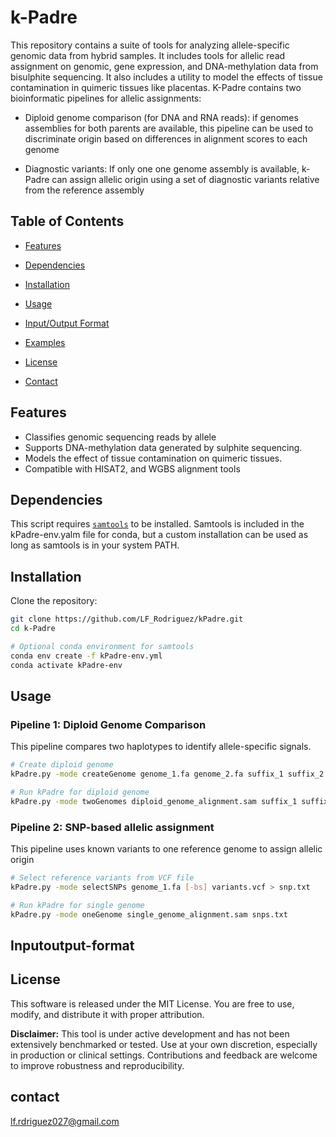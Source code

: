 # k-Padre

This repository contains a suite of tools for analyzing allele-specific genomic data from hybrid samples. It includes tools for allelic read assignment on genomic, gene expression, and DNA-methylation data from bisulphite sequencing. It also includes a utility to model the effects of tissue contamination in quimeric tissues like placentas. K-Padre contains two bioinformatic pipelines for allelic assignments:

- Diploid genome comparison (for DNA and RNA reads): if genomes assemblies for both parents are available, this pipeline can be used to discriminate origin based on differences in alignment scores to each genome

- Diagnostic variants: If only one one genome assembly is available, k-Padre can assign allelic origin using a set of diagnostic variants
relative from the reference assembly

## Table of Contents

- [Features](#features)
- [Dependencies](#dependencies)
- [Installation](#installation)
  
- [Usage](#usage)
- [Input/Output Format](#inputoutput-format)
- [Examples](#examples)
- [License](#license)
- [Contact](#contact)

## Features

- Classifies genomic sequencing reads by allele 
- Supports DNA-methylation data generated by sulphite sequencing.
- Models the effect of tissue contamination on quimeric tissues.
- Compatible with HISAT2, and WGBS alignment tools

## Dependencies

This script requires [`samtools`](http://www.htslib.org/) to be installed. Samtools is included in the kPadre-env.yalm file for conda, but a custom installation can be used as long as samtools is in your system PATH.

## Installation

Clone the repository:

```bash
git clone https://github.com/LF_Rodriguez/kPadre.git
cd k-Padre

# Optional conda environment for samtools
conda env create -f kPadre-env.yml
conda activate kPadre-env
```
## Usage

### Pipeline 1: Diploid Genome Comparison

This pipeline compares two haplotypes to identify allele-specific signals.

```bash
# Create diploid genome
kPadre.py -mode createGenome genome_1.fa genome_2.fa suffix_1 suffix_2 > diploid_genome.fa

# Run kPadre for diploid genome
kPadre.py -mode twoGenomes diploid_genome_alignment.sam suffix_1 suffix_2

```

### Pipeline 2: SNP-based allelic assignment
This pipeline uses known variants to one reference genome to assign allelic origin

```bash
# Select reference variants from VCF file
kPadre.py -mode selectSNPs genome_1.fa [-bs] variants.vcf > snp.txt

# Run kPadre for single genome
kPadre.py -mode oneGenome single_genome_alignment.sam snps.txt
```

## Inputoutput-format

## License

This software is released under the MIT License. You are free to use, modify, and distribute it with proper attribution.

**Disclaimer:** This tool is under active development and has not been extensively benchmarked or tested. Use at your own discretion, especially in production or clinical settings. Contributions and feedback are welcome to improve robustness and reproducibility.

## contact
lf.rdriguez027@gmail.com
